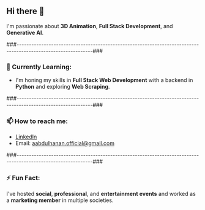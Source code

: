 ## Hi there 👋

I'm passionate about **3D Animation**, **Full Stack Development**, and **Generative AI**. 

###-------------------------------------------------------------------------------------------------------------###

### 🌱 Currently Learning: 
- I'm honing my skills in **Full Stack Web Development** with a backend in **Python** and exploring **Web Scraping**.

###-------------------------------------------------------------------------------------------------------------###

### 📫 How to reach me:
- [LinkedIn](https://www.linkedin.com/in/muhammad-abdul-hanan-nadeem/)
- Email: aabdulhanan.official@gmail.com

###-------------------------------------------------------------------------------------------------------------###

### ⚡ Fun Fact:
I've hosted **social**, **professional**, and **entertainment events** and worked as a **marketing member** in multiple societies.
